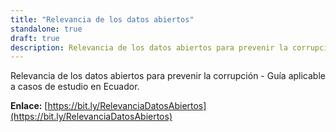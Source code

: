 ```yaml
---
title: "Relevancia de los datos abiertos"
standalone: true
draft: true
description: Relevancia de los datos abiertos para prevenir la corrupción - Guía aplicable a casos de estudio en Ecuador.
---
```


Relevancia de los datos abiertos para prevenir la corrupción - Guía aplicable a casos de estudio en Ecuador.

**Enlace:** [https://bit.ly/RelevanciaDatosAbiertos](https://bit.ly/RelevanciaDatosAbiertos)

